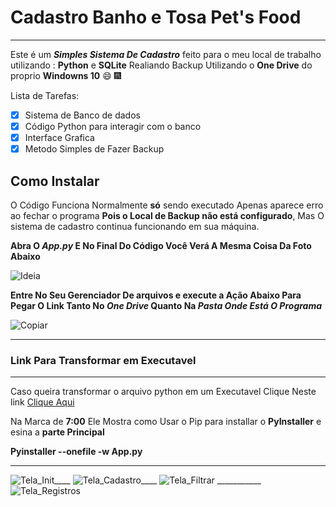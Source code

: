 # Cadastro Banho e Tosa Pet's Food
---
Este é um **_Simples Sistema De Cadastro_** feito para o meu local de trabalho utilizando : **Python** e **SQLite**
Realiando Backup Utilizando o **One Drive** do proprio **Windowns 10** 😄 🎆

Lista de Tarefas:

- [x] Sistema de Banco de dados
- [X] Código Python para interagir com o banco
- [X] Interface Grafica 
- [X] Metodo Simples de Fazer Backup

## Como Instalar

O Código Funciona Normalmente **só** sendo executado Apenas aparece erro ao fechar o programa **Pois o Local de Backup não está configurado**,
Mas O sistema de cadastro continua funcionando em sua máquina.

**Abra O _App.py_ E No Final Do Código Você Verá A Mesma Coisa Da Foto Abaixo**

![Ideia](https://user-images.githubusercontent.com/82683646/160215689-08ae6e83-81cd-4b72-82bd-8a3596da73b5.png)

**Entre No Seu Gerenciador De arquivos e execute a Ação Abaixo Para Pegar O Link Tanto No _One Drive_ Quanto Na _Pasta Onde Está O Programa_**

![Copiar](https://user-images.githubusercontent.com/82683646/160215695-1b88e7e1-cfcc-4838-ac9f-79f7a3e46d73.png)


---
### Link Para Transformar em Executavel
---

Caso queira transformar o arquivo python em um Executavel Clique Neste link [Clique Aqui](https://www.youtube.com/watch?v=cGSerUmK0CE)

Na Marca de **7:00** Ele Mostra como Usar o Pip para installar o **PyInstaller** e esina a **parte Principal**

**Pyinstaller --onefile -w App.py**

---


![Tela_Init](https://user-images.githubusercontent.com/82683646/160216700-50bf90e9-9e37-43a1-9df6-2c8716b242e7.png)____
![Tela_Cadastro](https://user-images.githubusercontent.com/82683646/160216704-e8a69608-ca40-436d-86b9-b757b08f409a.png)____
![Tela_Filtrar](https://user-images.githubusercontent.com/82683646/160216711-5117f1e0-5903-41ba-9f66-1df681f2f130.png)
___________![Tela_Registros](https://user-images.githubusercontent.com/82683646/160216712-ddfe926a-3de0-4259-818f-c242fa41362d.png)


